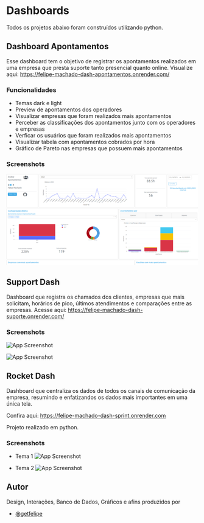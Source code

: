 
# Dashboards

Todos os projetos abaixo foram construídos utilizando python. 

## Dashboard Apontamentos

Esse dashboard tem o objetivo de registrar os apontamentos realizados em uma empresa que presta suporte tanto presencial quanto online.
Visualize aqui: https://felipe-machado-dash-apontamentos.onrender.com/


### Funcionalidades

- Temas dark e light
- Preview de apontamentos dos operadores
- Visualizar empresas que foram realizados mais apontamentos
- Perceber as classificações dos apontamentos junto com os operadores e empresas
- Verficar os usuários que foram realizados mais apontamentos
- Visualizar tabela com apontamentos cobrados por hora
- Gráfico de Pareto nas empresas que possuem mais apontamentos


### Screenshots


![dash](https://github.com/getfelipe/Dashboard-Apontamentos/blob/main/dash-apontamentos.png)




## Support Dash

Dashboard que registra os chamados dos clientes, empresas que mais solicitam, horários de pico, últimos atendimentos e comparações entre as empresas.
Acesse aqui: https://felipe-machado-dash-suporte.onrender.com/


### Screenshots

![App Screenshot](https://github.com/getfelipe/dash_suporte/blob/main/part1.png)

![App Screenshot](https://github.com/getfelipe/dash_suporte/blob/main/part2.png)




## Rocket Dash

Dashboard que centraliza os dados de todos os canais de comunicação da empresa, resumindo e enfatizandos os dados mais importantes em uma única tela.

Confira aqui: https://felipe-machado-dash-sprint.onrender.com

Projeto realizado em python.


### Screenshots

- Tema 1
![App Screenshot](https://github.com/getfelipe/Dash-Sprint/blob/main/dash-theme2.png)

- Tema 2
![App Screenshot](https://github.com/getfelipe/Dash-Sprint/blob/main/dash-theme1.png)




## Autor

Design, Interações, Banco de Dados, Gráficos e afins produzidos por
- [@getfelipe](https://github.com/getfelipe)

